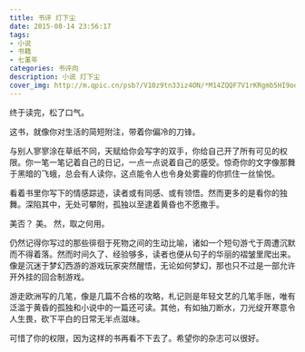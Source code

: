 ```yaml
---
title: 书评 灯下尘
date: 2015-08-14 23:56:17
tags:
- 小说
- 书籍
- 七堇年
categories: 书评向
description: 小说 灯下尘
cover_img: http://m.qpic.cn/psb?/V10z9tn33iz4ON/*M14ZQQF7V1rKRgmb5HI9odv.VXkxtn*oU8i1UH0yHs!/b/dL8AAAAAAAAA&bo=9AGAAgAAAAARB0c!&rf=viewer_4
---
```




 终于读完，松了口气。

这书，就像你对生活的简短附注，带着你偏冷的刀锋。

与别人寥寥涂在草纸不同，天赋给你会写字的双手，你给自己开了所有可见的权限。你一笔一笔记着自己的日记，一点一点说着自己的感受。惊奇你的文字像那舞于黑暗的飞蛾，总会有人读你，这点能令人也令身处雾霾的你抓住一丝愉悦。

看着书里你写下的情感踪迹，读者或有同感、或有领悟。然而更多的是看你的独舞。深陷其中，无处可攀附，孤独以至逮着黄昏也不愿撒手。

美否？
美。
然，取之何用。

仍然记得你写过的那些徘徊于死物之间的生动比喻，诸如一个短句游弋于周遭沉默而不得着落。然而时间久了、经验够多，读者也便从句子的华丽的褶皱里爬出来。像是沉迷于梦幻西游的游戏玩家突然醒悟，无论如何梦幻，那也只不过是一部允许开外挂的回合制游戏。

游走欧洲写的几笔，像是几篇不合格的攻略，札记则是年轻文艺的几笔手账，唯有泛滥于黄昏的孤独和小说中的一篇还可读。其他，有如抽刀断水，刀光绽开寒意令人生畏，砍下平白的日常无半点滋味。

可惜了你的权限，因为这样的书再看不下去了。希望你的杂志可以很好。  